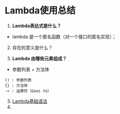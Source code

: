 # Lambda使用总结

1. **Lambda表达式是什么？**
- lambda 是一个匿名函数（对一个接口的匿名实现）；

2. 存在的意义是什么？

  

3. **Lambda 由哪些元素组成？**

- 参数列表 + 方法体
```
() : 参数列表
{} : 方法体
-> : 运算符（Goes to）
```
3. [Lambda基础语法](#)
4. 